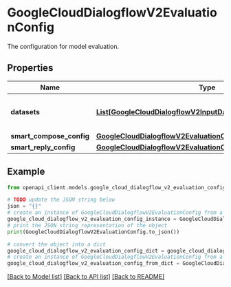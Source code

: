 # GoogleCloudDialogflowV2EvaluationConfig

The configuration for model evaluation.

## Properties

Name | Type | Description | Notes
------------ | ------------- | ------------- | -------------
**datasets** | [**List[GoogleCloudDialogflowV2InputDataset]**](GoogleCloudDialogflowV2InputDataset.md) | Required. Datasets used for evaluation. | [optional] 
**smart_compose_config** | [**GoogleCloudDialogflowV2EvaluationConfigSmartComposeConfig**](GoogleCloudDialogflowV2EvaluationConfigSmartComposeConfig.md) |  | [optional] 
**smart_reply_config** | [**GoogleCloudDialogflowV2EvaluationConfigSmartReplyConfig**](GoogleCloudDialogflowV2EvaluationConfigSmartReplyConfig.md) |  | [optional] 

## Example

```python
from openapi_client.models.google_cloud_dialogflow_v2_evaluation_config import GoogleCloudDialogflowV2EvaluationConfig

# TODO update the JSON string below
json = "{}"
# create an instance of GoogleCloudDialogflowV2EvaluationConfig from a JSON string
google_cloud_dialogflow_v2_evaluation_config_instance = GoogleCloudDialogflowV2EvaluationConfig.from_json(json)
# print the JSON string representation of the object
print(GoogleCloudDialogflowV2EvaluationConfig.to_json())

# convert the object into a dict
google_cloud_dialogflow_v2_evaluation_config_dict = google_cloud_dialogflow_v2_evaluation_config_instance.to_dict()
# create an instance of GoogleCloudDialogflowV2EvaluationConfig from a dict
google_cloud_dialogflow_v2_evaluation_config_from_dict = GoogleCloudDialogflowV2EvaluationConfig.from_dict(google_cloud_dialogflow_v2_evaluation_config_dict)
```
[[Back to Model list]](../README.md#documentation-for-models) [[Back to API list]](../README.md#documentation-for-api-endpoints) [[Back to README]](../README.md)


